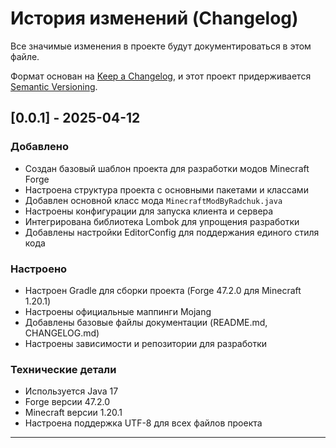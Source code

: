 # История изменений (Changelog)

Все значимые изменения в проекте будут документироваться в этом файле.

Формат основан на [Keep a Changelog](https://keepachangelog.com/ru/1.0.0/),
и этот проект придерживается [Semantic Versioning](https://semver.org/lang/ru/).

## [0.0.1] - 2025-04-12

### Добавлено
- Создан базовый шаблон проекта для разработки модов Minecraft Forge
- Настроена структура проекта с основными пакетами и классами
- Добавлен основной класс мода `MinecraftModByRadchuk.java`
- Настроены конфигурации для запуска клиента и сервера
- Интегрирована библиотека Lombok для упрощения разработки
- Добавлены настройки EditorConfig для поддержания единого стиля кода

### Настроено
- Настроен Gradle для сборки проекта (Forge 47.2.0 для Minecraft 1.20.1)
- Настроены официальные маппинги Mojang
- Добавлены базовые файлы документации (README.md, CHANGELOG.md)
- Настроены зависимости и репозитории для разработки

### Технические детали
- Используется Java 17
- Forge версии 47.2.0
- Minecraft версии 1.20.1
- Настроена поддержка UTF-8 для всех файлов проекта

---

